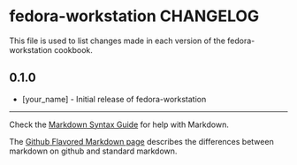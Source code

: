 fedora-workstation CHANGELOG
============================

This file is used to list changes made in each version of the fedora-workstation cookbook.

0.1.0
-----
- [your_name] - Initial release of fedora-workstation

- - -
Check the [Markdown Syntax Guide](http://daringfireball.net/projects/markdown/syntax) for help with Markdown.

The [Github Flavored Markdown page](http://github.github.com/github-flavored-markdown/) describes the differences between markdown on github and standard markdown.
